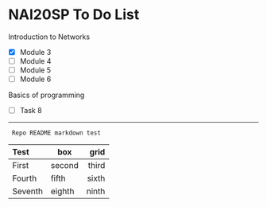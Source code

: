 # NAI20SP To Do List

Introduction to Networks
- [x] Module 3
- [ ] Module 4
- [ ] Module 5
- [ ] Module 6

Basics of programming
- [ ] Task 8

---
<code> Repo README markdown test </code>

Test | box | grid
:--|--|--:
First | second | third
Fourth | fifth | sixth
Seventh | eighth | ninth 
